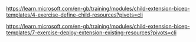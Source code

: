 https://learn.microsoft.com/en-gb/training/modules/child-extension-bicep-templates/4-exercise-define-child-resources?pivots=cli

https://learn.microsoft.com/en-gb/training/modules/child-extension-bicep-templates/7-exercise-deploy-extension-existing-resources?pivots=cli